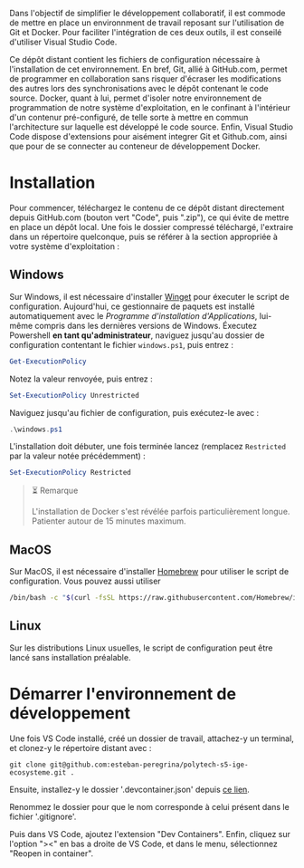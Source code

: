 Dans l'objectif de simplifier le développement collaboratif, il est commode de mettre en place un environnment de travail reposant sur l'utilisation de Git et Docker.
Pour faciliter l'intégration de ces deux outils, il est conseilé d'utiliser Visual Studio Code.

Ce dépôt distant contient les fichiers de configuration nécessaire à l'installation de cet environnement.
En bref, Git, allié à GitHub.com, permet de programmer en collaboration sans risquer d'écraser les modifications des autres lors des synchronisations avec le dépôt contenant le code source.
Docker, quant à lui, permet d'isoler notre environnement de programmation de notre système d'exploitation, en le confinant à l'intérieur d'un contenur pré-configuré, de telle sorte à mettre en commun l'architecture sur laquelle est développé le code source. 
Enfin, Visual Studio Code dispose d'extensions pour aisément integrer Git et Github.com, ainsi que pour de se connecter au conteneur de développement Docker.

# Installation
Pour commencer, téléchargez le contenu de ce dépôt distant directement depuis GitHub.com (bouton vert "Code", puis ".zip"), ce qui évite de mettre en place un dépôt local.
Une fois le dossier compressé téléchargé, l'extraire dans un répertoire quelconque, puis se référer à la section appropriée à votre système d'exploitation :

## Windows
Sur Windows, il est nécessaire d'installer [Winget](https://learn.microsoft.com/fr-fr/windows/package-manager/winget/) pour éxecuter le script de configuration.
Aujourd'hui, ce gestionnaire de paquets est installé automatiquement avec le *Programme d'installation d'Applications*, lui-même compris dans les dernières versions de Windows.
Éxecutez Powershell **en tant qu'administrateur**, naviguez jusqu'au dossier de configuration contentant le fichier `windows.ps1`, puis entrez :
```powershell
Get-ExecutionPolicy
```
Notez la valeur renvoyée, puis entrez :
```powershell
Set-ExecutionPolicy Unrestricted
```
Naviguez jusqu'au fichier de configuration, puis exécutez-le avec :
```powershell
.\windows.ps1
```
L'installation doit débuter, une fois terminée lancez (remplacez `Restricted` par la valeur notée précédemment) :
```powershell
Set-ExecutionPolicy Restricted
```

> ⏳ Remarque
>
> L'installation de Docker s'est révélée parfois particulièrement longue. Patienter autour de 15 minutes maximum.

## MacOS
Sur MacOS, il est nécessaire d'installer [Homebrew](https://brew.sh) pour utiliser le script de configuration.
Vous pouvez aussi utiliser 
```bash
/bin/bash -c "$(curl -fsSL https://raw.githubusercontent.com/Homebrew/install/HEAD/install.sh)
```

## Linux
Sur les distributions Linux usuelles, le script de configuration peut être lancé sans installation préalable.

# Démarrer l'environnement de développement
Une fois VS Code installé, créé un dossier de travail, attachez-y un terminal, et clonez-y le répertoire distant avec :
```
git clone git@github.com:esteban-peregrina/polytech-s5-ige-ecosysteme.git .
```
Ensuite, installez-y le dossier '.devcontainer.json' depuis [ce lien](https://github.com/esteban-peregrina/.devcontainer.git).

Renommez le dossier pour que le nom corresponde à celui présent dans le fichier '.gitignore'.

Puis dans VS Code, ajoutez l'extension "Dev Containers".
Enfin, cliquez sur l'option "><" en bas a droite de VS Code, et dans le menu, sélectionnez "Reopen in container".
